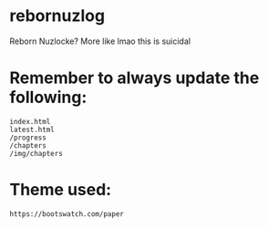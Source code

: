 # rebornuzlog
Reborn Nuzlocke? More like lmao this is suicidal

# Remember to always update the following: 
	index.html
	latest.html
	/progress
	/chapters
	/img/chapters
	
# Theme used:
	https://bootswatch.com/paper
